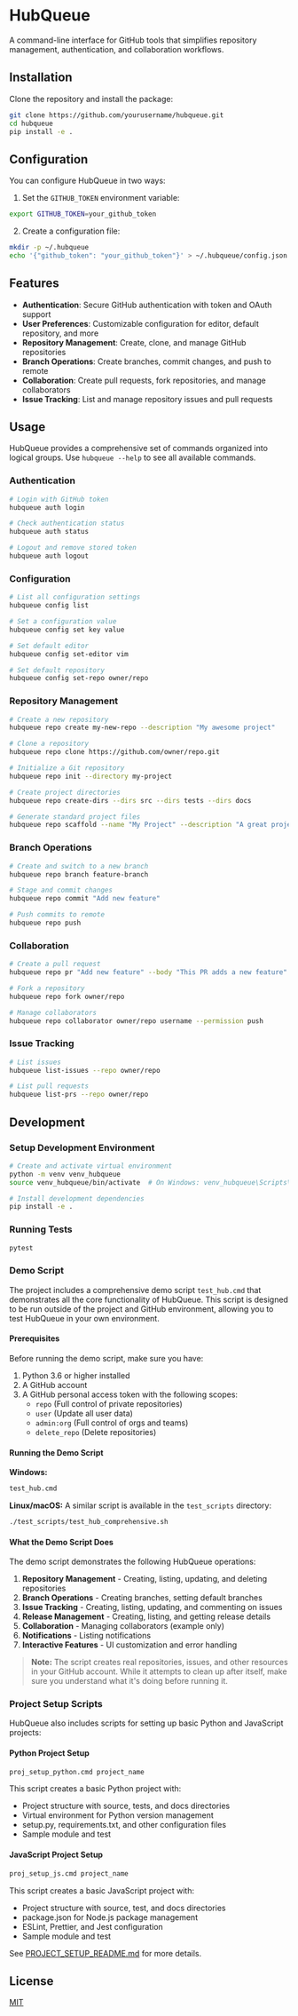 # HubQueue

A command-line interface for GitHub tools that simplifies repository management, authentication, and collaboration workflows.

## Installation

Clone the repository and install the package:

```bash
git clone https://github.com/yourusername/hubqueue.git
cd hubqueue
pip install -e .
```

## Configuration

You can configure HubQueue in two ways:

1. Set the `GITHUB_TOKEN` environment variable:

```bash
export GITHUB_TOKEN=your_github_token
```

2. Create a configuration file:

```bash
mkdir -p ~/.hubqueue
echo '{"github_token": "your_github_token"}' > ~/.hubqueue/config.json
```

## Features

- **Authentication**: Secure GitHub authentication with token and OAuth support
- **User Preferences**: Customizable configuration for editor, default repository, and more
- **Repository Management**: Create, clone, and manage GitHub repositories
- **Branch Operations**: Create branches, commit changes, and push to remote
- **Collaboration**: Create pull requests, fork repositories, and manage collaborators
- **Issue Tracking**: List and manage repository issues and pull requests

## Usage

HubQueue provides a comprehensive set of commands organized into logical groups. Use `hubqueue --help` to see all available commands.

### Authentication

```bash
# Login with GitHub token
hubqueue auth login

# Check authentication status
hubqueue auth status

# Logout and remove stored token
hubqueue auth logout
```

### Configuration

```bash
# List all configuration settings
hubqueue config list

# Set a configuration value
hubqueue config set key value

# Set default editor
hubqueue config set-editor vim

# Set default repository
hubqueue config set-repo owner/repo
```

### Repository Management

```bash
# Create a new repository
hubqueue repo create my-new-repo --description "My awesome project"

# Clone a repository
hubqueue repo clone https://github.com/owner/repo.git

# Initialize a Git repository
hubqueue repo init --directory my-project

# Create project directories
hubqueue repo create-dirs --dirs src --dirs tests --dirs docs

# Generate standard project files
hubqueue repo scaffold --name "My Project" --description "A great project"
```

### Branch Operations

```bash
# Create and switch to a new branch
hubqueue repo branch feature-branch

# Stage and commit changes
hubqueue repo commit "Add new feature"

# Push commits to remote
hubqueue repo push
```

### Collaboration

```bash
# Create a pull request
hubqueue repo pr "Add new feature" --body "This PR adds a new feature"

# Fork a repository
hubqueue repo fork owner/repo

# Manage collaborators
hubqueue repo collaborator owner/repo username --permission push
```

### Issue Tracking

```bash
# List issues
hubqueue list-issues --repo owner/repo

# List pull requests
hubqueue list-prs --repo owner/repo
```

## Development

### Setup Development Environment

```bash
# Create and activate virtual environment
python -m venv venv_hubqueue
source venv_hubqueue/bin/activate  # On Windows: venv_hubqueue\Scripts\activate

# Install development dependencies
pip install -e .
```

### Running Tests

```bash
pytest
```

### Demo Script

The project includes a comprehensive demo script `test_hub.cmd` that demonstrates all the core functionality of HubQueue. This script is designed to be run outside of the project and GitHub environment, allowing you to test HubQueue in your own environment.

#### Prerequisites

Before running the demo script, make sure you have:

1. Python 3.6 or higher installed
2. A GitHub account
3. A GitHub personal access token with the following scopes:
   - `repo` (Full control of private repositories)
   - `user` (Update all user data)
   - `admin:org` (Full control of orgs and teams)
   - `delete_repo` (Delete repositories)

#### Running the Demo Script

**Windows:**
```cmd
test_hub.cmd
```

**Linux/macOS:**
A similar script is available in the `test_scripts` directory:
```bash
./test_scripts/test_hub_comprehensive.sh
```

#### What the Demo Script Does

The demo script demonstrates the following HubQueue operations:

1. **Repository Management** - Creating, listing, updating, and deleting repositories
2. **Branch Operations** - Creating branches, setting default branches
3. **Issue Tracking** - Creating, listing, updating, and commenting on issues
4. **Release Management** - Creating, listing, and getting release details
5. **Collaboration** - Managing collaborators (example only)
6. **Notifications** - Listing notifications
7. **Interactive Features** - UI customization and error handling

> **Note:** The script creates real repositories, issues, and other resources in your GitHub account. While it attempts to clean up after itself, make sure you understand what it's doing before running it.

### Project Setup Scripts

HubQueue also includes scripts for setting up basic Python and JavaScript projects:

#### Python Project Setup

```cmd
proj_setup_python.cmd project_name
```

This script creates a basic Python project with:
- Project structure with source, tests, and docs directories
- Virtual environment for Python version management
- setup.py, requirements.txt, and other configuration files
- Sample module and test

#### JavaScript Project Setup

```cmd
proj_setup_js.cmd project_name
```

This script creates a basic JavaScript project with:
- Project structure with source, test, and docs directories
- package.json for Node.js package management
- ESLint, Prettier, and Jest configuration
- Sample module and test

See [PROJECT_SETUP_README.md](PROJECT_SETUP_README.md) for more details.

## License

[MIT](LICENSE)
